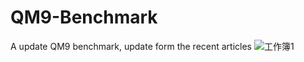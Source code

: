 # QM9-Benchmark
A update QM9 benchmark, update form the recent articles
![工作簿1](https://github.com/user-attachments/assets/48d0cdb4-c3d6-4356-a67d-f2e1396074f0)
